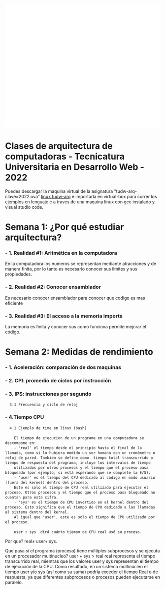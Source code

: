 <div align="center">
	<a href="https://github.com/ruiz-jose/tudw-arq/header.svg">
		<img src="header.svg" width="800" height="400" alt="TUDW-ARQ">
	</a>	
</div>

# Clases de arquitectura de computadoras - Tecnicatura Universitaria en Desarrollo Web - 2022

Puedes descargar la maquina virtual de la asignatura "tudw-arq-clave=2022.ova" [linux tudw-arq](https://drive.google.com/file/d/1BaPOo7rljAaHxAZYd7Eibd7w6VuXDTI2/view?usp=sharing) e importarla en virtual-box para correr los ejemplos en lenguaje c a traves de una maquina linux con gcc instalado y visual studio code.


# Semana 1: ¿Por qué estudiar arquitectura?

### - 1. Realidad #1: Aritmética en la computadora
  En la computadora los numeros se representan mediante atracciones y de manera finita, por lo tanto es necesario conocer sus limites y sus propiedades. 

### - 2. Realidad #2: Conocer ensamblador
  Es necesario conocer ensamblador para conocer que codigo es mas eficiente

### - 3. Realidad #3:  El acceso a la memoria importa
  La memoria es finita y conocer sus como funciona permite mejorar el código.


# Semana 2: Medidas de rendimiento

### - 1. Aceleración: comparación de dos maquinas

### - 2. CPI: promedio de ciclos por instrucción

### - 3. IPS: instrucciones por segundo
	  3.1 Frecuencia y ciclo de reloj
### - 4.Tiempo CPU
	  4.1 Ejemplo de time en linux (bash)

		El tiempo de ejecucion de un programa en una computadora se descompone en:
		- 'real' el tiempo desde el principio hasta el final de la llamada, como si lo hubiera medido un ser humano con un cronómetro o reloj de pared. Tambien se define como  tiempo total transcurrido o tiempo de respuesta del programa, incluye los intervalos de tiempo
		utilizados por otros procesos y el tiempo que el proceso pasa bloqueado (por ejemplo, si está esperando que se complete la E/S).
		- 'user' es el tiempo del CPU dedicado al código en modo usuario (fuera del kernel) dentro del proceso.
		Este es solo el tiempo de CPU real utilizado para ejecutar el proceso. Otros procesos y el tiempo que el proceso pasa bloqueado no cuentan para esta cifra.
		- 'sys' es el tiempo de CPU invertido en el kernel dentro del proceso. Esto significa que el tiempo de CPU dedicado a las llamadas al sistema dentro del kernel.
		Al igual que 'user', este es solo el tiempo de CPU utilizado por el proceso. 
		
		user + sys  dirá cuánto tiempo de CPU real usó su proceso.

Por que?
real≠ user+ sys.

Que pasa si el programa (proceso) tiene múltiples subprocesos y se ejecuta en un procesador multinucleo?
user + sys > real
real representa el tiempo transcurrido real, mientras que los valores user y sys representan el tiempo de ejecución de la CPU. Como resultado, en un sistema multinúcleo el tiempo user y/o sys (así como su suma) podría exceder el tiempo Real o de respuesta, ya que diferentes subprocesos o procesos pueden ejecutarse en paralelo.



